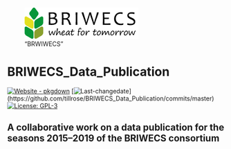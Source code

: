 
<!-- README.md is generated from README.Rmd. Please edit that file -->

<figure>
<img
src="https://github.com/tillrose/BRIWECS_Data_Publication/blob/main/figure/BRIWECS_logo.png"
alt="“BRWIWECS”" />
<figcaption aria-hidden="true">“BRWIWECS”</figcaption>
</figure>

# BRIWECS_Data_Publication

[![Website -
pkgdown](https://img.shields.io/badge/data-overview-blue)](https://tillrose.github.io/BRIWECS_Data_Publication/data_cleaning_and_overview.html)
[![Last-changedate](https://img.shields.io/badge/last%20change-%60r%20gsub('-',%20'--',%20Sys.Date())%60-green.svg)](https://github.com/tillrose/BRIWECS_Data_Publication/commits/master)
[![License:
GPL-3](https://img.shields.io/badge/License-GPL3-orange)](https://www.r-project.org/Licenses/)

## A collaborative work on a data publication for the seasons 2015–2019 of the BRIWECS consortium
